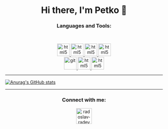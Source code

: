 <h1 align="center">Hi there, I'm Petko 👋</h1> 

<!-- LANGUAGE_AND_TOOLS-LIST:START -->
<h3 align="center">Languages and Tools:</h3>
<br>
<p align="center">
        <a href="https://learn.microsoft.com/en-us/dotnet/csharp/" target="_blank">
            <img src="https://cdn.jsdelivr.net/gh/devicons/devicon/icons/csharp/csharp-original.svg"
                alt="html5" width="40" height="40" />
        </a>
        <a href="https://learn.microsoft.com/en-us/sql/?view=sql-server-ver16" target="_blank">
            <img src="https://cdn-icons-png.flaticon.com/512/4248/4248443.png"
                alt="html5" width="40" height="40" />
        </a>
        <a href="https://docs.oracle.com/en/java/" target="_blank">
            <img src="https://cdn.jsdelivr.net/gh/devicons/devicon/icons/java/java-original.svg"
                alt="html5" width="40" height="40" />
        </a>
        <a href="https://docs.docker.com/" target="_blank">
            <img src="https://cdn.jsdelivr.net/gh/devicons/devicon/icons/docker/docker-original-wordmark.svg"
                alt="html5" width="40" height="40" />
        </a>
        <br />
        <a href="https://git-scm.com/" target="_blank">
            <img src="https://www.vectorlogo.zone/logos/git-scm/git-scm-icon.svg" alt="git" width="40" height="40" />
        </a>
        <a href="https://docs.spring.io/spring-framework/docs/current/reference/html/" target="_blank">
            <img src="https://cdn.jsdelivr.net/gh/devicons/devicon/icons/spring/spring-original.svg" 
            alt="html5" width="40" height="40"/>
        </a>
        <a href="https://kubernetes.io/docs/home/" target="_blank">
            <img src="https://cdn.jsdelivr.net/gh/devicons/devicon/icons/kubernetes/kubernetes-plain-wordmark.svg" 
            alt="html5" width="40" height="40"/>
        </a>
</p>
<!-- LANGUAGE_AND_TOOLS-LIST:END -->
  
<hr />


<!-- GITHUB-STATS-POST-LIST:START -->
[![Anurag's GitHub stats](https://github-readme-stats.vercel.app/api?username=PetkoLuyts)](https://github.com/anuraghazra/github-readme-stats)
<!-- GITHUB-STATS-POST-LIST:END -->

<hr />

<!-- CONNECT-WITH-ME-POST-LIST:START -->
<h3 align="center">Connect with me:</h3>
<p align="center">
  <a href="https://www.linkedin.com/in/petko-lyutskanov-a3723b231/" target="blank"><img align="center" src="https://img.icons8.com/color/344/linkedin-circled--v1.png" alt="radoslav-radev" color="white" height="50" width="50" /></a>
</p>
<!-- CONNECT-WITH-ME-POST-LIST:END -->

